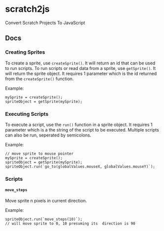 
# scratch2js
Convert Scratch Projects To JavaScript

## Docs

### Creating Sprites

To create a sprite, use <code>createSprite()</code>. It will return an id that can be used to run scripts. To run scripts or read data from a sprite, use <code>getSprite()</code>. It will return the sprite object. It requires 1 parameter which is the id returned from the <code>createSprite()</code> function.

Example:
```
mySprite = createSprite();
spriteObject = getSprite(mySprite);
```

### Executing Scripts

To execute a script, use the `run()` function in a sprite object. It requires 1 parameter which is a the string of the script to be executed. Multiple scripts can also be run, seperated by semicolons.

Example:
```
// move sprite to mouse pointer
mySprite = createSprite();
spriteObject = getSprite(mySprite);
spriteObject.run(`go_to(globalValues.mouseX, globalValues.mouseY)`);
```

### Scripts

#### `move_steps`
Move sprite n pixels in current direction.

Example:
```
spriteObject.run(`move_steps(10)`);
// will move sprite to 0, 10 presuming its  direction is 90
```


